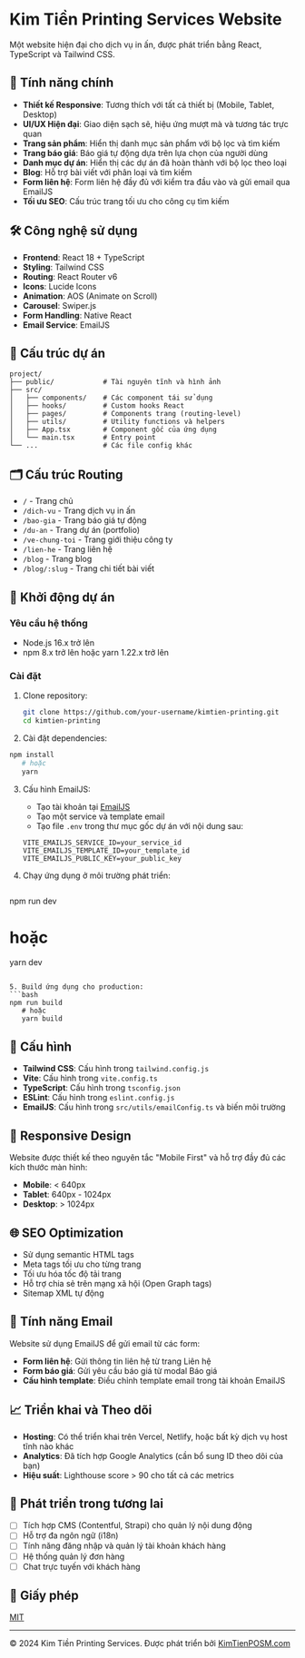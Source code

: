 # Kim Tiền Printing Services Website

Một website hiện đại cho dịch vụ in ấn, được phát triển bằng React, TypeScript và Tailwind CSS.

## 🚀 Tính năng chính

- **Thiết kế Responsive**: Tương thích với tất cả thiết bị (Mobile, Tablet, Desktop)
- **UI/UX Hiện đại**: Giao diện sạch sẽ, hiệu ứng mượt mà và tương tác trực quan
- **Trang sản phẩm**: Hiển thị danh mục sản phẩm với bộ lọc và tìm kiếm
- **Trang báo giá**: Báo giá tự động dựa trên lựa chọn của người dùng
- **Danh mục dự án**: Hiển thị các dự án đã hoàn thành với bộ lọc theo loại
- **Blog**: Hỗ trợ bài viết với phân loại và tìm kiếm
- **Form liên hệ**: Form liên hệ đầy đủ với kiểm tra đầu vào và gửi email qua EmailJS
- **Tối ưu SEO**: Cấu trúc trang tối ưu cho công cụ tìm kiếm

## 🛠️ Công nghệ sử dụng

- **Frontend**: React 18 + TypeScript
- **Styling**: Tailwind CSS
- **Routing**: React Router v6
- **Icons**: Lucide Icons
- **Animation**: AOS (Animate on Scroll)
- **Carousel**: Swiper.js
- **Form Handling**: Native React
- **Email Service**: EmailJS

## 📂 Cấu trúc dự án

```
project/
├── public/            # Tài nguyên tĩnh và hình ảnh
├── src/
│   ├── components/    # Các component tái sử dụng
│   ├── hooks/         # Custom hooks React
│   ├── pages/         # Components trang (routing-level)
│   ├── utils/         # Utility functions và helpers
│   ├── App.tsx        # Component gốc của ứng dụng
│   └── main.tsx       # Entry point
└── ...                # Các file config khác
```

## 🗂️ Cấu trúc Routing

- `/` - Trang chủ
- `/dich-vu` - Trang dịch vụ in ấn
- `/bao-gia` - Trang báo giá tự động
- `/du-an` - Trang dự án (portfolio)
- `/ve-chung-toi` - Trang giới thiệu công ty
- `/lien-he` - Trang liên hệ
- `/blog` - Trang blog
- `/blog/:slug` - Trang chi tiết bài viết

## 🚦 Khởi động dự án

### Yêu cầu hệ thống

- Node.js 16.x trở lên
- npm 8.x trở lên hoặc yarn 1.22.x trở lên

### Cài đặt

1. Clone repository:
   ```bash
   git clone https://github.com/your-username/kimtien-printing.git
   cd kimtien-printing
   ```

2. Cài đặt dependencies:
```bash
npm install
   # hoặc
   yarn
   ```

3. Cấu hình EmailJS:
   - Tạo tài khoản tại [EmailJS](https://www.emailjs.com/)
   - Tạo một service và template email
   - Tạo file `.env` trong thư mục gốc dự án với nội dung sau:
   ```
   VITE_EMAILJS_SERVICE_ID=your_service_id
   VITE_EMAILJS_TEMPLATE_ID=your_template_id
   VITE_EMAILJS_PUBLIC_KEY=your_public_key
   ```

4. Chạy ứng dụng ở môi trường phát triển:
   ```bash
npm run dev
   # hoặc
   yarn dev
```

5. Build ứng dụng cho production:
```bash
npm run build
   # hoặc
   yarn build
   ```

## 🔧 Cấu hình

- **Tailwind CSS**: Cấu hình trong `tailwind.config.js`
- **Vite**: Cấu hình trong `vite.config.ts`
- **TypeScript**: Cấu hình trong `tsconfig.json`
- **ESLint**: Cấu hình trong `eslint.config.js`
- **EmailJS**: Cấu hình trong `src/utils/emailConfig.ts` và biến môi trường

## 📱 Responsive Design

Website được thiết kế theo nguyên tắc "Mobile First" và hỗ trợ đầy đủ các kích thước màn hình:
- **Mobile**: < 640px
- **Tablet**: 640px - 1024px
- **Desktop**: > 1024px

## 🌐 SEO Optimization

- Sử dụng semantic HTML tags
- Meta tags tối ưu cho từng trang
- Tối ưu hóa tốc độ tải trang
- Hỗ trợ chia sẻ trên mạng xã hội (Open Graph tags)
- Sitemap XML tự động

## 📨 Tính năng Email

Website sử dụng EmailJS để gửi email từ các form:
- **Form liên hệ**: Gửi thông tin liên hệ từ trang Liên hệ
- **Form báo giá**: Gửi yêu cầu báo giá từ modal Báo giá
- **Cấu hình template**: Điều chỉnh template email trong tài khoản EmailJS

## 📈 Triển khai và Theo dõi

- **Hosting**: Có thể triển khai trên Vercel, Netlify, hoặc bất kỳ dịch vụ host tĩnh nào khác
- **Analytics**: Đã tích hợp Google Analytics (cần bổ sung ID theo dõi của bạn)
- **Hiệu suất**: Lighthouse score > 90 cho tất cả các metrics

## 📝 Phát triển trong tương lai

- [ ] Tích hợp CMS (Contentful, Strapi) cho quản lý nội dung động
- [ ] Hỗ trợ đa ngôn ngữ (i18n)
- [ ] Tính năng đăng nhập và quản lý tài khoản khách hàng
- [ ] Hệ thống quản lý đơn hàng
- [ ] Chat trực tuyến với khách hàng

## 📄 Giấy phép

[MIT](LICENSE)

---

&copy; 2024 Kim Tiền Printing Services. Được phát triển bởi [KimTienPOSM.com](https://kimtienposm.com)
